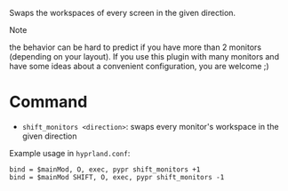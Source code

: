Swaps the workspaces of every screen in the given direction.

> [!Note]
> the behavior can be hard to predict if you have more than 2 monitors (depending on your layout).
> If you use this plugin with many monitors and have some ideas about a convenient configuration, you are welcome ;)

# Command

- `shift_monitors <direction>`: swaps every monitor's workspace in the given direction

Example usage in `hyprland.conf`:

```
bind = $mainMod, O, exec, pypr shift_monitors +1
bind = $mainMod SHIFT, O, exec, pypr shift_monitors -1
```
